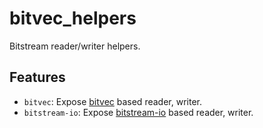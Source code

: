 # bitvec_helpers
Bitstream reader/writer helpers.

## Features
- `bitvec`: Expose [bitvec](https://github.com/ferrilab/bitvec) based reader, writer.
- `bitstream-io`: Expose [bitstream-io](https://github.com/tuffy/bitstream-io) based reader, writer.
